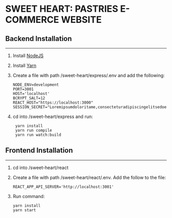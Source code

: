 # SWEET HEART: PASTRIES E-COMMERCE WEBSITE

## Backend Installation

---

1. Install [NodeJS](https://nodejs.org/en/download/)
2. Install [Yarn](https://classic.yarnpkg.com/latest.msi)
3. Create a file with path /sweet-heart/express/.env and add the following:

   ```env
   NODE_ENV=development
   PORT=3001
   HOST='localhost'
   BCRYPT_SALT=12
   REACT_HOST="https://localhost:3000"
   SESSION_SECRET="Loremipsumdoloritame,consecteturadipiscingelitsedoeiusmodtempoincididunutlaboreetdolore"
   ```

4. cd into /sweet-heart/express and run:

   ```shell
    yarn install
    yarn run compile
    yarn run watch:build
   ```

## Frontend Installation

---

1. cd into /sweet-heart/react
2. Create a file with path /sweet-heart/react/.env. Add the follow to the file:

   ```env
   REACT_APP_API_SERVER='http://localhost:3001'
   ```

3. Run command:

   ```shell
   yarn install
   yarn start
   ```
